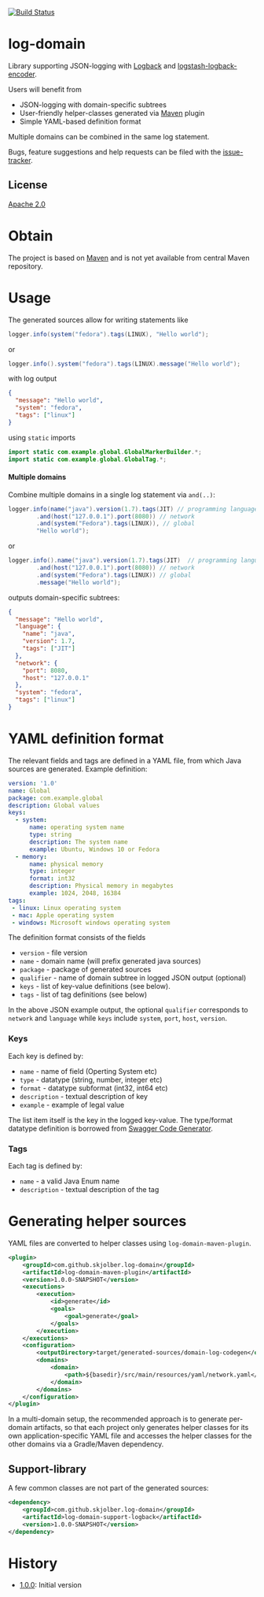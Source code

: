 [![Build Status](https://travis-ci.org/skjolber/log-domain.svg?branch=master)](https://travis-ci.org/skjolber/log-domain)

# log-domain
Library supporting JSON-logging with [Logback] and [logstash-logback-encoder].

Users will benefit from

 * JSON-logging with domain-specific subtrees
 * User-friendly helper-classes generated via [Maven] plugin
 * Simple YAML-based definition format  

Multiple domains can be combined in the same log statement.

Bugs, feature suggestions and help requests can be filed with the [issue-tracker].

## License
[Apache 2.0]

# Obtain
The project is based on [Maven] and is not yet available from central Maven repository.

# Usage
The generated sources allow for writing statements like

```java
logger.info(system("fedora").tags(LINUX), "Hello world");
```

or

```java
logger.info().system("fedora").tags(LINUX).message("Hello world");
```

with log output

```json
{
  "message": "Hello world",
  "system": "fedora",
  "tags": ["linux"]
}
```
using `static` imports 

```java
import static com.example.global.GlobalMarkerBuilder.*;
import static com.example.global.GlobalTag.*;
```

#### Multiple domains
Combine multiple domains in a single log statement via `and(..)`:

```java
logger.info(name("java").version(1.7).tags(JIT) // programming language
        .and(host("127.0.0.1").port(8080)) // network
        .and(system("Fedora").tags(LINUX)), // global
        "Hello world");
```

or

```java
logger.info().name("java").version(1.7).tags(JIT)  // programming language
        .and(host("127.0.0.1").port(8080)) // network
        .and(system("Fedora").tags(LINUX)) // global
        .message("Hello world");
```

outputs domain-specific subtrees:

```json
{
  "message": "Hello world",
  "language": {
    "name": "java",
    "version": 1.7,
    "tags": ["JIT"]
  },
  "network": {
    "port": 8080,
    "host": "127.0.0.1"
  },
  "system": "fedora",
  "tags": ["linux"]
}
```

# YAML definition format
The relevant fields and tags are defined in a YAML file, from which Java sources are generated. Example definition:

```yaml
version: '1.0'
name: Global
package: com.example.global
description: Global values
keys:
  - system:
      name: operating system name
      type: string
      description: The system name
      example: Ubuntu, Windows 10 or Fedora
  - memory:
      name: physical memory
      type: integer
      format: int32
      description: Physical memory in megabytes
      example: 1024, 2048, 16384
tags:
 - linux: Linux operating system
 - mac: Apple operating system
 - windows: Microsoft windows operating system
```

The definition format consists of the fields

  * `version` - file version
  * `name` - domain name (will prefix generated java sources)
  * `package` - package of generated sources
  * `qualifier` - name of domain subtree in logged JSON output (optional) 
  * `keys` - list of key-value definitions (see below). 
  * `tags` - list of tag definitions (see below)

In the above JSON example output, the optional `qualifier` corresponds to `network` and `language` while `keys` include `system`, `port`, `host`, `version`.

### Keys
Each key is defined by:

 * `name` - name of field (Operting System etc)
 * `type` - datatype (string, number, integer etc)
 * `format` - datatype subformat (int32, int64 etc)
 * `description` - textual description of key
 * `example` - example of legal value

The list item itself is the key in the logged key-value. The type/format datatype definition is borrowed from [Swagger Code Generator]. 

### Tags
Each tag is defined by:

 - `name` - a valid Java Enum name
 - `description` - textual description of the tag

# Generating helper sources
YAML files are converted to helper classes using `log-domain-maven-plugin`.

```xml
<plugin>
    <groupId>com.github.skjolber.log-domain</groupId>
    <artifactId>log-domain-maven-plugin</artifactId>
    <version>1.0.0-SNAPSHOT</version>
    <executions>
        <execution>
            <id>generate</id>
            <goals>
                <goal>generate</goal>
            </goals>
        </execution>
    </executions>
    <configuration>
        <outputDirectory>target/generated-sources/domain-log-codegen</outputDirectory>
        <domains>
            <domain>
                <path>${basedir}/src/main/resources/yaml/network.yaml</path>
            </domain>
        </domains>
    </configuration>
</plugin>
```

In a multi-domain setup, the recommended approach is to generate per-domain artifacts, so that each project only generates helper classes for its own application-specific YAML file and accesses the helper classes for the other domains via a Gradle/Maven dependency.

## Support-library
A few common classes are not part of the generated sources:

```xml
<dependency>
    <groupId>com.github.skjolber.log-domain</groupId>
    <artifactId>log-domain-support-logback</artifactId>
    <version>1.0.0-SNAPSHOT</version>
</dependency>
```

# History

 - [1.0.0]: Initial version

[Apache 2.0]:				http://www.apache.org/licenses/LICENSE-2.0.html
[issue-tracker]:			https://github.com/skjolber/log-domain/issues
[Maven]:					http://maven.apache.org/
[1.0.0]:					https://github.com/skjolber/log-domain/releases/tag/log-domain-1.0.0
[Logback]:					https://logback.qos.ch/
[logstash-logback-encoder]:	https://github.com/logstash/logstash-logback-encoder
[Swagger Code Generator]:	https://github.com/swagger-api/swagger-codegen
